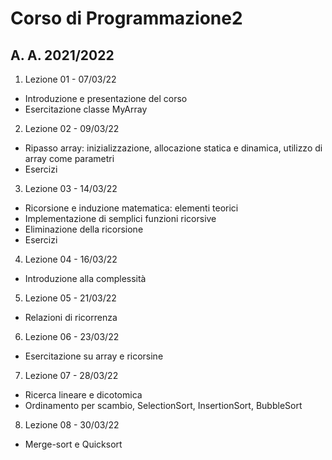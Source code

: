 # Corso di Programmazione2
## A. A. 2021/2022

1. Lezione 01 - 07/03/22
- Introduzione e presentazione del corso
- Esercitazione classe MyArray
2. Lezione 02 - 09/03/22
- Ripasso array: inizializzazione, allocazione statica e dinamica, utilizzo di array come parametri
- Esercizi   
3. Lezione 03 - 14/03/22
- Ricorsione e induzione matematica: elementi teorici
- Implementazione di semplici funzioni ricorsive
- Eliminazione della ricorsione
- Esercizi
4. Lezione 04 - 16/03/22
- Introduzione alla complessità
5. Lezione 05 - 21/03/22
- Relazioni di ricorrenza
6. Lezione 06 - 23/03/22
- Esercitazione su array e ricorsine
7. Lezione 07 - 28/03/22
- Ricerca lineare e dicotomica
- Ordinamento per scambio, SelectionSort, InsertionSort, BubbleSort
8. Lezione 08 - 30/03/22
- Merge-sort e Quicksort

